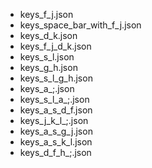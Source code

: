 - keys_f_j.json
- keys_space_bar_with_f_j.json
- keys_d_k.json
- keys_f_j_d_k.json
- keys_s_l.json
- keys_g_h.json
- keys_s_l_g_h.json
- keys_a_;.json
- keys_s_l_a_;.json
- keys_a_s_d_f.json
- keys_j_k_l_;.json
- keys_a_s_g_j.json
- keys_a_s_k_l.json
- keys_d_f_h_;.json